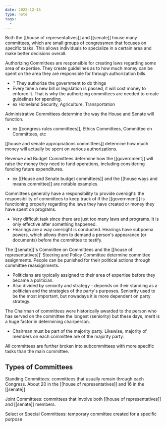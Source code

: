 ```yaml
---
date: 2022-12-15
type: note
tags:
  -
---
```


Both the [[house of representatives]] and [[senate]] house many committees, which are small groups of congressmen that focuses on specific tasks. This allows individuals to specialize in a certain area and make better decisions overall.

Authorizing Committees are responsible for creating laws regarding some area of expertise. They create guidelines as to how much money can be spent on the area they are responsible for through authorization bills.
- '' They authorize the government to do things
- Every time a new bill or legislation is passed, it will cost money to enforce it. That is why the authorizing committees are needed to create guidelines for spending.
- ex Homeland Security, Agriculture, Transportation

Administrative Committees determine the way the House and Senate will function.
- ex [[congress rules committees]], Ethics Committees, Committee on Committees, etc

[[house and senate appropriations committees]] determine how much money will actually be spent on various authorizations.

Revenue and Budget Committees determine how the [[government]] will raise the money they need to fund operations, including considering funding future expenditures.
- ex [[House and Senate budget committees]] and the [[house ways and means committee]] are notable examples.

Committees generally have a responsibility to provide oversight: the responsibility of committees to keep track of if the [[government]] is functioning properly regarding the laws they have created or money they have spent on programs.
- Very difficult task since there are just too many laws and programs. It is only effective after something happened.
- Hearings are a way oversight is conducted. Hearings have subpoena powers, which allows them to demand a person's appearance (or documents) before the committee to testify.

The [[senate]]'s Committee on Committees and the [[house of representatives]]' Steering and Policy Committee determine committee assignments. People can be punished for their political actions through committee reassignments.
- Politicians are typically assigned to their area of expertise before they became a politician.
- Also divided by seniority and strategy - depends on their standing as a politician and the strategies of the party's purposes. Seniority used to be the most important, but nowadays it is more dependent on party strategy.

The Chairman of committees were historically awarded to the person who has served on the committee the longest (seniority) but these days, merit is a huge factor in determining chairperson.
- Chairman must be part of the majority party. Likewise, majority of members on each committee are of the majority party.

All committees are further broken into subcommittees with more specific tasks than the main committee.

## Types of Committees
Standing Committees: committees that usually remain through each Congress. About 20 in the [[house of representatives]] and 16 in the [[senate]]

Joint Committees: committees that involve both [[house of representatives]] and [[senate]] members.

Select or Special Committees: temporary committee created for a specific purpose
